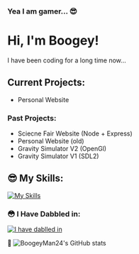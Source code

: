 ### Yea I am gamer... 😎

<!--
**BoogeyMan24/BoogeyMan24** is a ✨ _special_ ✨ repository because its `README.md` (this file) appears on your GitHub profile.

Here are some ideas to get you started:

- 🔭 I’m currently working on ...
- 🌱 I’m currently learning ...
- 👯 I’m looking to collaborate on ...
- 🤔 I’m looking for help with ...
- 💬 Ask me about ...
- 📫 How to reach me: ...
- 😄 Pronouns: ...
- ⚡ Fun fact: ...
-->
# Hi, I'm Boogey!
I have been coding for a long time now...

## Current Projects:
- Personal Website


### Past Projects:
- Sciecne Fair Website (Node + Express)
- Personal Website (old)
- Gravity Simulator V2 (OpenGl)
- Gravity Simulator V1 (SDL2)



## 😎 My Skills:
[![My Skills](https://skillicons.dev/icons?i=cpp,cs,html,css,js,ts,py,java,svelte,nodejs,nginx,npm,mongodb,discordjs,express,unity,git,github,idea,vscode,raspberrypi&perline=10)](https://skillicons.dev)
### 😳 I Have Dabbled in:
[![I have dablled in](https://skillicons.dev/icons?i=rust,kotlin&perline=10)](https://skillicons.dev)

😬
![BoogeyMan24's GitHub stats](https://github-readme-stats.vercel.app/api?username=BoogeyMan24&show_icons=true&theme=tokyonight)
